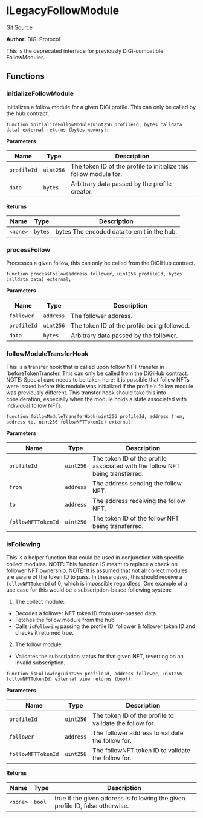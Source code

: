 # ILegacyFollowModule
[Git Source](https://github.com/digiv3rse/protocol-contracts/blob/0d518167a484d4368bad0990424be098fe779fa4/contracts/interfaces/ILegacyFollowModule.sol)

**Author:**
DiGi Protocol

This is the deprecated interface for previously DiGi-compatible FollowModules.


## Functions
### initializeFollowModule

Initializes a follow module for a given DiGi profile. This can only be called by the hub contract.


```solidity
function initializeFollowModule(uint256 profileId, bytes calldata data) external returns (bytes memory);
```
**Parameters**

|Name|Type|Description|
|----|----|-----------|
|`profileId`|`uint256`|The token ID of the profile to initialize this follow module for.|
|`data`|`bytes`|Arbitrary data passed by the profile creator.|

**Returns**

|Name|Type|Description|
|----|----|-----------|
|`<none>`|`bytes`|bytes The encoded data to emit in the hub.|


### processFollow

Processes a given follow, this can only be called from the DiGiHub contract.


```solidity
function processFollow(address follower, uint256 profileId, bytes calldata data) external;
```
**Parameters**

|Name|Type|Description|
|----|----|-----------|
|`follower`|`address`|The follower address.|
|`profileId`|`uint256`|The token ID of the profile being followed.|
|`data`|`bytes`|Arbitrary data passed by the follower.|


### followModuleTransferHook

This is a transfer hook that is called upon follow NFT transfer in `beforeTokenTransfer. This can
only be called from the DiGiHub contract.
NOTE: Special care needs to be taken here: It is possible that follow NFTs were issued before this module
was initialized if the profile's follow module was previously different. This transfer hook should take this
into consideration, especially when the module holds a state associated with individual follow NFTs.


```solidity
function followModuleTransferHook(uint256 profileId, address from, address to, uint256 followNFTTokenId) external;
```
**Parameters**

|Name|Type|Description|
|----|----|-----------|
|`profileId`|`uint256`|The token ID of the profile associated with the follow NFT being transferred.|
|`from`|`address`|The address sending the follow NFT.|
|`to`|`address`|The address receiving the follow NFT.|
|`followNFTTokenId`|`uint256`|The token ID of the follow NFT being transferred.|


### isFollowing

This is a helper function that could be used in conjunction with specific collect modules.
NOTE: This function IS meant to replace a check on follower NFT ownership.
NOTE: It is assumed that not all collect modules are aware of the token ID to pass. In these cases,
this should receive a `followNFTTokenId` of 0, which is impossible regardless.
One example of a use case for this would be a subscription-based following system:
1. The collect module:
- Decodes a follower NFT token ID from user-passed data.
- Fetches the follow module from the hub.
- Calls `isFollowing` passing the profile ID, follower & follower token ID and checks it returned true.
2. The follow module:
- Validates the subscription status for that given NFT, reverting on an invalid subscription.


```solidity
function isFollowing(uint256 profileId, address follower, uint256 followNFTTokenId) external view returns (bool);
```
**Parameters**

|Name|Type|Description|
|----|----|-----------|
|`profileId`|`uint256`|The token ID of the profile to validate the follow for.|
|`follower`|`address`|The follower address to validate the follow for.|
|`followNFTTokenId`|`uint256`|The followNFT token ID to validate the follow for.|

**Returns**

|Name|Type|Description|
|----|----|-----------|
|`<none>`|`bool`|true if the given address is following the given profile ID, false otherwise.|


